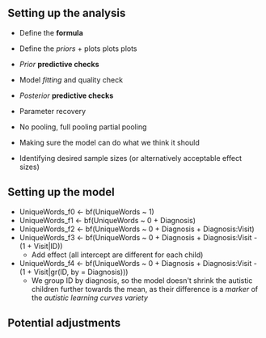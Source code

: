 


## Setting up the analysis
- Define the **formula**
- Define the *priors* + plots plots plots
- *Prior* **predictive checks**
- Model *fitting* and quality check
- *Posterior* **predictive checks**
- Parameter recovery
- No pooling, full pooling partial pooling

- Making sure the model can do what we think it should
- Identifying desired sample sizes (or alternatively acceptable effect sizes)

## Setting up the model
- UniqueWords_f0 <- bf(UniqueWords ~ 1)
- UniqueWords_f1 <- bf(UniqueWords ~ 0 + Diagnosis)
- UniqueWords_f2 <- bf(UniqueWords ~ 0 + Diagnosis + Diagnosis:Visit)
- UniqueWords_f3 <- bf(UniqueWords ~ 0 + Diagnosis + Diagnosis:Visit - (1 + Visit|ID))
	- Add effect (all intercept are different for each child)
- UniqueWords_f4 <- bf(UniqueWords ~ 0 + Diagnosis + Diagnosis:Visit - (1 + Visit|gr(ID, by = Diagnosis)))
	- We group ID by diagnosis, so the model doesn't shrink the autistic children further towards the mean, as their difference is a *marker* of the *autistic learning curves variety*


## Potential adjustments